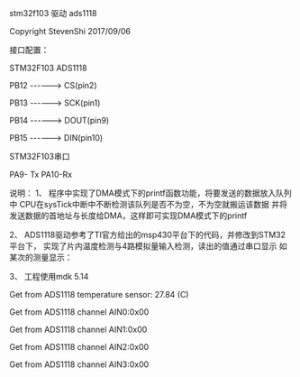 stm32f103 驱动 ads1118

Copyright StevenShi 2017/09/06


接口配置：

STM32F103       ADS1118

PB12  ------>   CS(pin2)

PB13  ------>   SCK(pin1)

PB14  ------>   DOUT(pin9)

PB15  ------>   DIN(pin10)

STM32F103串口

PA9- Tx PA10-Rx

说明：
1、 程序中实现了DMA模式下的printf函数功能，将要发送的数据放入队列中
CPU在sysTick中断中不断检测该队列是否不为空，不为空就搬运该数据
并将发送数据的首地址与长度给DMA，这样即可实现DMA模式下的printf

2、 ADS1118驱动参考了TI官方给出的msp430平台下的代码，并修改到STM32平台下，
实现了片内温度检测与4路模拟量输入检测，读出的值通过串口显示
如某次的测量显示：

3、 工程使用mdk 5.14

Get from ADS1118 temperature sensor: 27.84 (C)

Get from ADS1118 channel AIN0:0x00

Get from ADS1118 channel AIN1:0x00

Get from ADS1118 channel AIN2:0x00

Get from ADS1118 channel AIN3:0x00
